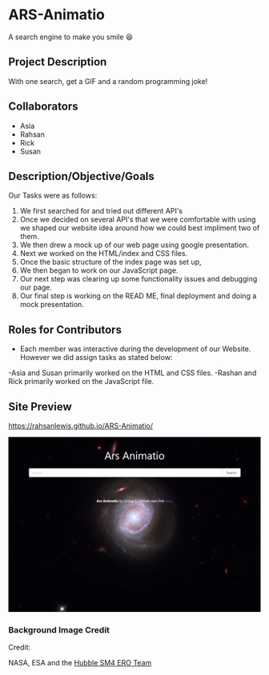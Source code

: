 # ARS-Animatio
A search engine to make you smile 😆

## Project Description
With one search, get a GIF and a random programming joke!

## Collaborators
- Asia
- Rahsan
- Rick
- Susan

## Description/Objective/Goals 
Our Tasks were as follows:
1. We first searched for and tried out different API's 
2. Once we decided on several API's that we were comfortable with using we shaped our website idea around how we could best impliment two of them.
3. We then drew a mock up of our web page using google presentation.
4. Next we worked on the HTML/index and CSS files.
5. Once the basic structure of the index page was set up,
6. We then began to work on our JavaScript page.
7. Our next step was clearing up some functionality issues and debugging our page.
8. Our final step is working on the READ ME, final deployment and doing a mock presentation.

## Roles for Contributors
- Each member was interactive during the development of our Website. However we did assign tasks as stated below:

-Asia and Susan primarily worked on the HTML and CSS files.
-Rashan and Rick primarily worked on the JavaScript file.


## Site Preview

https://rahsanlewis.github.io/ARS-Animatio/

<img alt="screenshot of Ars Animatio's website" src="./assets/images/ars-animatio-screenshot.png" />


### Background Image Credit

Credit:

NASA, ESA and the [Hubble SM4 ERO Team](https://esahubble.org/images/heic0910n/)
